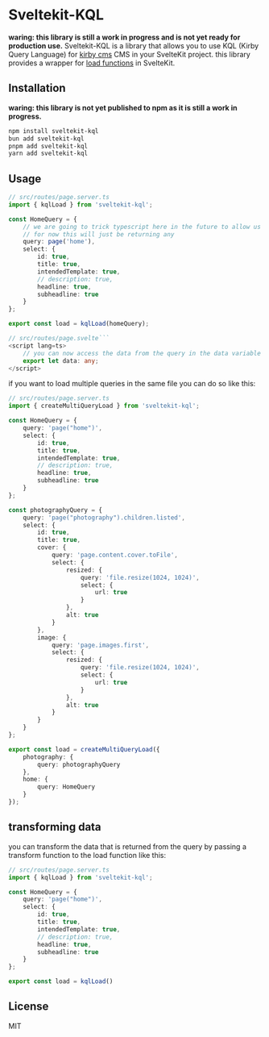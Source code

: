 # Sveltekit-KQL

**waring: this library is still a work in progress and is not yet ready for production use.**
Sveltekit-KQL is a library that allows you to use KQL (Kirby Query Language) for [kirby cms](https://getkirby.com/) CMS in your SvelteKit project. this library provides a wrapper for [load functions](https://kit.svelte.dev/docs/load) in SvelteKit.

## Installation

**waring: this library is not yet published to npm as it is still a work in progress.**

```bash
npm install sveltekit-kql
bun add sveltekit-kql
pnpm add sveltekit-kql
yarn add sveltekit-kql
```

## Usage

````typescript
// src/routes/page.server.ts
import { kqlLoad } from 'sveltekit-kql';

const HomeQuery = {
	// we are going to trick typescript here in the future to allow us to get typesafety on queries using the declare keyword
	// for now this will just be returning any
	query: page('home'),
	select: {
		id: true,
		title: true,
		intendedTemplate: true,
		// description: true,
		headline: true,
		subheadline: true
	}
};

export const load = kqlLoad(homeQuery);

// src/routes/page.svelte```
<script lang=ts>
    // you can now access the data from the query in the data variable
    export let data: any;
</script>
````

if you want to load multiple queries in the same file you can do so like this:

```typescript
// src/routes/page.server.ts
import { createMultiQueryLoad } from 'sveltekit-kql';

const HomeQuery = {
	query: 'page("home")',
	select: {
		id: true,
		title: true,
		intendedTemplate: true,
		// description: true,
		headline: true,
		subheadline: true
	}
};

const photographyQuery = {
	query: 'page("photography").children.listed',
	select: {
		id: true,
		title: true,
		cover: {
			query: 'page.content.cover.toFile',
			select: {
				resized: {
					query: 'file.resize(1024, 1024)',
					select: {
						url: true
					}
				},
				alt: true
			}
		},
		image: {
			query: 'page.images.first',
			select: {
				resized: {
					query: 'file.resize(1024, 1024)',
					select: {
						url: true
					}
				},
				alt: true
			}
		}
	}
};

export const load = createMultiQueryLoad({
	photography: {
		query: photographyQuery
	},
	home: {
		query: HomeQuery
	}
});
```

## transforming data
you can transform the data that is returned from the query by passing a transform function to the load function like this:

```typescript
// src/routes/page.server.ts
import { kqlLoad } from 'sveltekit-kql';

const HomeQuery = {
    query: 'page("home")',
    select: {
        id: true,
        title: true,
        intendedTemplate: true,
        // description: true,
        headline: true,
        subheadline: true
    }
};

export const load = kqlLoad()
```

## License

MIT
